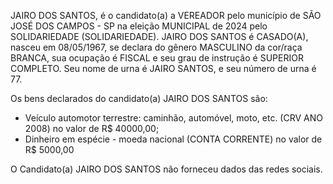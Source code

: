 JAIRO DOS SANTOS, é o candidato(a) a VEREADOR pelo município de SÃO JOSÉ DOS CAMPOS - SP na eleição MUNICIPAL de 2024 pelo SOLIDARIEDADE (SOLIDARIEDADE). JAIRO DOS SANTOS é CASADO(A), nasceu em 08/05/1967, se declara do gênero MASCULINO da cor/raça BRANCA, sua ocupação é FISCAL e seu grau de instrução é SUPERIOR COMPLETO. Seu nome de urna é JAIRO SANTOS, e seu número de urna é 77.

Os bens declarados do candidato(a) JAIRO DOS SANTOS são: 
- Veículo automotor terrestre: caminhão, automóvel, moto, etc. (CRV ANO 2008) no valor de R$ 40000,00;
- Dinheiro em espécie - moeda nacional (CONTA CORRENTE) no valor de R$ 5000,00

O Candidato(a) JAIRO DOS SANTOS não forneceu dados das redes sociais.